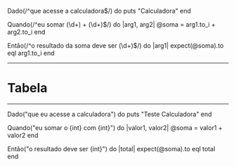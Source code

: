 Dado(/^que acesse a calculadora$/) do
  puts "Calculadora"
end

Quando(/^eu somar (\d+) \+ (\d+)$/) do |arg1, arg2|
 @soma = arg1.to_i + arg2.to_i
end

Então(/^o resultado da soma deve ser (\d+)$/) do |arg1|
  expect(@soma).to eql arg1.to_i 
end


---------
# Tabela
---------

Dado("que eu acesse a calculadora") do
    puts "Teste Calculadora"
  end
  
  Quando("eu somar o {int} com {int}") do |valor1, valor2|
    @soma = valor1 + valor2
  end
  
  Então("o resultado deve ser {int}") do |total|
    expect(@soma).to eql total  
  end